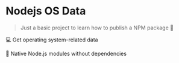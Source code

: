 # Nodejs OS Data

> Just a basic project to learn how to publish a NPM package 🌱

💻 Get operating system-related data

🍃 Native Node.js modules without dependencies
